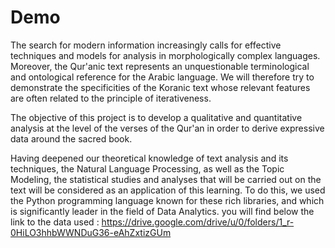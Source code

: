 # Demo
  The search for modern information increasingly calls for effective techniques and models for analysis in morphologically complex languages. Moreover, the Qur'anic text represents an unquestionable terminological and ontological reference for the Arabic language. We will therefore try to demonstrate the specificities of the Koranic text whose relevant features are often related to the principle of iterativeness. 

  The objective of this project is to develop a qualitative and quantitative analysis at the level of the verses of the Qur'an in order to derive expressive data around the sacred book.

  Having deepened our theoretical knowledge of text analysis and its techniques, the Natural Language Processing, as well as the Topic Modeling, the statistical studies and analyses that will be carried out on the text will be considered as an application of this learning. To do this, we used the Python programming language known for these rich libraries, and which is significantly leader in the field of Data Analytics.
  you will find below the link to the data used : 
  https://drive.google.com/drive/u/0/folders/1_r-0HiLO3hhbWWNDuG36-eAhZxtizGUm
